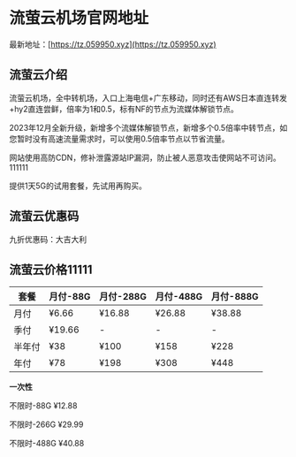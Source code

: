 # 流萤云机场官网地址

最新地址：[https://tz.059950.xyz](https://tz.059950.xyz)

## 流萤云介绍

流萤云机场，全中转机场，入口上海电信+广东移动，同时还有AWS日本直连转发+hy2直连尝鲜，倍率为1和0.5，标有NF的节点为流媒体解锁节点。

2023年12月全新升级，新增多个流媒体解锁节点，新增多个0.5倍率中转节点，如您暂时没有高速流量需求时，可以使用0.5倍率节点以节省流量。

网站使用高防CDN，修补泄露源站IP漏洞，防止被人恶意攻击使网站不可访问。111111

提供1天5G的试用套餐，先试用再购买。

## 流萤云优惠码

九折优惠码：大吉大利

## 流萤云价格11111

|套餐|月付-88G|月付-288G|月付-488G|月付-888G|
|----|----|----|----|----|
|月付|¥6.66|¥16.88|¥26.88|¥38.88|
|季付|¥19.66|-|-|-|
|半年付|¥38|¥100|¥158|¥228|
|年付|¥78|¥198|¥308|¥448|

**一次性**

不限时-88G ¥12.88

不限时-266G ¥29.99

不限时-488G ¥40.88




